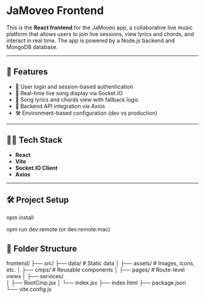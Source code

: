 # JaMoveo Frontend

This is the **React frontend** for the JaMoveo app, a collaborative live music platform that allows users to join live sessions, view lyrics and chords, and interact in real time. The app is powered by a Node.js backend and MongoDB database.

---

## 🚀 Features

- 🔐 User login and session-based authentication
- 🎵 Real-time live song display via Socket.IO
- 📜 Song lyrics and chords view with fallback logic
- 📡 Backend API integration via Axios
- 🛠️ Environment-based configuration (dev vs production)

---

## 🧑‍💻 Tech Stack

- **React**
- **Vite**
- **Socket.IO Client**
- **Axios**

---

## 🛠️ Project Setup

<!-- 1. Install dependencies -->
npm install

<!-- 2. Development server -->
npm run dev:remote (or dev:remote:mac)

## 🧩 Folder Structure

frontend/
├── src/
    ├── data/             # Static data
│   ├── assets/           # Images, icons, etc.
│   ├── cmps/             # Reusable components
│   ├── pages/            # Route-level views
│   ├── services/         
│   ├── RootCmp.jsx
│   └── index.jsx
├── index.html
├── package.json
└── vite.config.js








